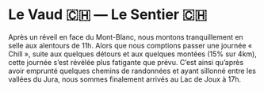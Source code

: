 # Le Vaud :switzerland: — Le Sentier :switzerland:

<!-- 40km / 800m+ / m- -->

Après un réveil en face du Mont-Blanc, nous montons tranquillement en selle aux alentours de 11h.  Alors que nous comptions passer une journée « Chill », suite aux quelques détours et aux quelques montées (15% sur 4km), cette journée s’est révélée plus fatigante que prévu. C’est ainsi qu’après avoir emprunté quelques chemins de randonnées et ayant sillonné entre les vallées du Jura, nous sommes finalement arrivés au Lac de Joux à 17h.

